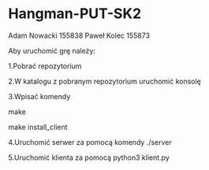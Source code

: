 # Hangman-PUT-SK2
Adam Nowacki 155838 Paweł Kolec 155873

Aby uruchomić grę należy:

1.Pobrać repozytorium

2.W katalogu z pobranym repozytorium uruchomić konsolę

3.Wpisać komendy

  make
  
  make install_client
  
4.Uruchomić serwer za pomocą komendy ./server

5.Uruchomić klienta za pomocą python3 klient.py

